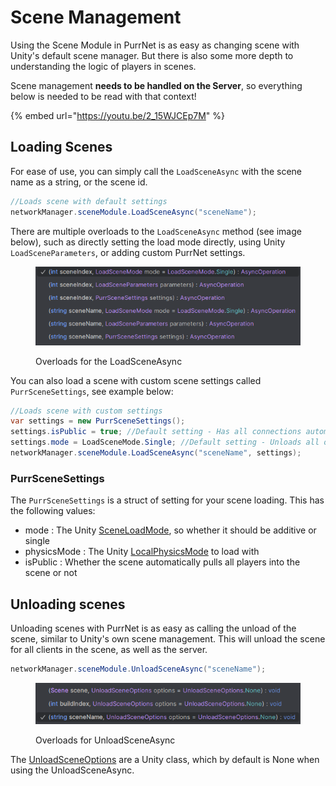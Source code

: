 # Scene Management

Using the Scene Module in PurrNet is as easy as changing scene with Unity's default scene manager. But there is also some more depth to understanding the logic of players in scenes.

Scene management **needs to be handled on the Server**, so everything below is needed to be read with that context!

{% embed url="https://youtu.be/2_15WJCEp7M" %}

## Loading Scenes

For ease of use, you can simply call the `LoadSceneAsync` with the scene name as a string, or the scene id.

```csharp
//Loads scene with default settings
networkManager.sceneModule.LoadSceneAsync("sceneName");
```

There are multiple overloads to the `LoadSceneAsync` method (see image below), such as directly setting the load mode directly, using Unity `LoadSceneParameters`, or adding custom PurrNet settings.

<figure><img src="../.gitbook/assets/Code_LoadSceneOverloads.png" alt=""><figcaption><p>Overloads for the LoadSceneAsync</p></figcaption></figure>

You can also load a scene with custom scene settings called `PurrSceneSettings`, see example below:

```csharp
//Loads scene with custom settings
var settings = new PurrSceneSettings();
settings.isPublic = true; //Default setting - Has all connections automatically switch scene
settings.mode = LoadSceneMode.Single; //Default setting - Unloads all other scenes
networkManager.sceneModule.LoadSceneAsync("sceneName", settings);
```

### PurrSceneSettings

The `PurrSceneSettings` is a struct of setting for your scene loading. This has the following values:

* mode : The Unity [SceneLoadMode](https://docs.unity3d.com/ScriptReference/SceneManagement.LoadSceneMode.html), so whether it should be additive or single
* physicsMode : The Unity [LocalPhysicsMode](https://docs.unity3d.com/ScriptReference/SceneManagement.LocalPhysicsMode.html) to load with
* isPublic : Whether the scene automatically pulls all players into the scene or not

## Unloading scenes

Unloading scenes with PurrNet is as easy as calling the unload of the scene, similar to Unity's own scene management. This will unload the scene for all clients in the scene, as well as the server.

```csharp
networkManager.sceneModule.UnloadSceneAsync("sceneName");
```

<figure><img src="../.gitbook/assets/Code_UnloadSceneOverloads (1).png" alt=""><figcaption><p>Overloads for UnloadSceneAsync</p></figcaption></figure>

The [UnloadSceneOptions](https://docs.unity3d.com/ScriptReference/SceneManagement.UnloadSceneOptions.html) are a Unity class, which by default is None when using the UnloadSceneAsync.
